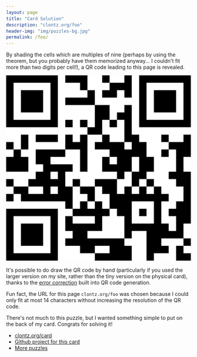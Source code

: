 ```yaml
---
layout: page
title: "Card Solution"
description: "clontz.org/foo"
header-img: "img/puzzles-bg.jpg"
permalink: /foo/
---
```


By shading the cells which are multiples of nine (perhaps by using the
theorem, but you probably have them memorized anyway... I couldn't
fit more than two digits per cell!), a QR code leading to this page is revealed.

![Card Solution](/img/puzzle-qr.svg)

It's possible to do draw the QR code by hand (particularly if you used the larger
version on my site, rather than the tiny version on the physical card),
thanks to the
[error correction](http://blog.qrstuff.com/2011/12/14/qr-code-error-correction)
built into QR code generation.

Fun fact, the URL for this page `clontz.org/foo` was chosen because I could
only fit at most 14 characters without increasing the resolution of the QR code.

There's not much to this puzzle, but I wanted
something simple to put on the back of my card. Congrats for solving it!

* [clontz.org/card](/card/)
* [Github project for this card](https://github.com/StevenClontz/business-card)
* [More puzzles](/puzzles/)
